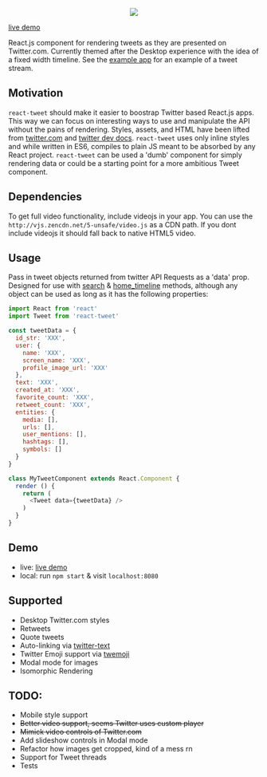 <p align="center">
  <img src="https://raw.githubusercontent.com/artnotfound/react-tweet/master/tweet.png" />
</p>

[live demo](https://react-tweet.herokuapp.com/)

React.js component for rendering tweets as they are presented on Twitter.com. Currently themed after the Desktop
experience with the idea of a fixed width timeline. See the [example app](https://github.com/mannynotfound/react-tweet/blob/master/example/app.js) for
an example of a tweet stream.

## Motivation

`react-tweet` should make it easier to boostrap Twitter based React.js apps. This way we can focus
on interesting ways to use and manipulate the API without the pains of rendering. Styles, assets, and HTML have
been lifted from [twitter.com](https://twitter.com) and [twitter dev docs](https://dev.twitter.com/overview/documentation).
`react-tweet` uses only inline styles and while written in ES6, compiles to plain JS meant to be absorbed by any React project.
`react-tweet` can be used a 'dumb' component for simply rendering data or could be a starting point for a more ambitious Tweet component.

## Dependencies

To get full video functionality, include videojs in your app. You can use the `http://vjs.zencdn.net/5-unsafe/video.js` as a CDN path.
If you dont include videojs it should fall back to native HTML5 video.

## Usage

Pass in tweet objects returned from twitter API Requests as a 'data' prop. Designed for use with
[search](https://dev.twitter.com/rest/reference/get/search/tweets) & [home_timeline](https://dev.twitter.com/rest/reference/get/statuses/home_timeline) methods,
although any object can be used as long as it has the following properties:


```js
import React from 'react'
import Tweet from 'react-tweet'

const tweetData = {
  id_str: 'XXX',
  user: {
    name: 'XXX',
    screen_name: 'XXX',
    profile_image_url: 'XXX'
  },
  text: 'XXX',
  created_at: 'XXX',
  favorite_count: 'XXX',
  retweet_count: 'XXX',
  entities: {
    media: [],
    urls: [],
    user_mentions: [],
    hashtags: [],
    symbols: []
  } 
}

class MyTweetComponent extends React.Component {
  render () {
    return (
      <Tweet data={tweetData} />
    )
  }
}
```

## Demo
  * live: [live demo](https://react-tweet.herokuapp.com/)
  * local: run `npm start` & visit `localhost:8080`

## Supported
  * Desktop Twitter.com styles
  * Retweets
  * Quote tweets
  * Auto-linking via [twitter-text](https://www.npmjs.com/package/twitter-text)
  * Twitter Emoji support via [twemoji](https://github.com/twitter/twemoji)
  * Modal mode for images
  * Isomorphic Rendering

## TODO:
  * Mobile style support
  * ~~Better video support, seems Twitter uses custom player~~
  * ~~Mimick video controls of Twitter.com~~
  * Add slideshow controls in Modal mode
  * Refactor how images get cropped, kind of a mess rn
  * Support for Tweet threads
  * Tests


